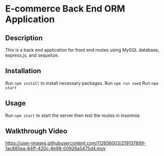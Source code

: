 # E-commerce Back End ORM Application

## Description 
This is a back end application for front end routes using MySQL database, express.js, and sequelize. 

## Installation
Run `npm install` to install necessary packages.
Run `npm run seed`
Run `npm start`

## Usage 
Run `npm start` to start the server then test the routes in insomnia

## Walkthrough Video
https://user-images.githubusercontent.com/112656003/219137899-1ac885ea-84ff-420c-8e98-00926a5475d4.mov


